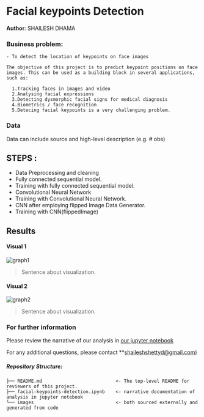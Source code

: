 # Facial keypoints Detection

**Author**: SHAILESH DHAMA

### Business problem:

    - To detect the location of keypoints on face images

    The objective of this project is to predict keypoint positions on face images. This can be used as a building block in several applications, such as:

      1.Tracking faces in images and video
      2.Analysing facial expressions
      3.Detecting dysmorphic facial signs for medical diagnosis
      4.Biometrics / face recognition
      5.Detecing facial keypoints is a very challenging problem.

### Data
Data can include source and high-level description (e.g. # obs)

## STEPS :

- Data Preprocessing and cleaning
- Fully connected sequential model.
- Training with fully connected sequential model.
- Convolutional Neural Network
- Training with Convolutional Neural Network.
- CNN after employing flipped Image Data Generator.
- Training with CNN(flippedImage)

## Results

#### Visual 1
![graph1](./images/visual1.png)
> Sentence about visualization.

#### Visual 2
![graph2](./images/visual2.png)
> Sentence about visualization.

### For further information
Please review the narrative of our analysis in [our jupyter notebook](./facial-keypoints-detection.ipynb)

For any additional questions, please contact **shaileshshettyd@gmail.com)

##### Repository Structure:

```
├── README.md                           <- The top-level README for reviewers of this project.
├── facial-keypoints-detection.ipynb    <- narrative documentation of analysis in jupyter notebook
└── images                              <- both sourced externally and generated from code
```
